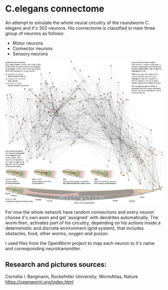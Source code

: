 # C.elegans connectome
An attempt to simulate the whole neural circuitry of the roundworm C. elegans and it's 302 neurons. 
His connectome is classified in main three group of neurons as follows:

- Motor neurons
- Connector neurons
- Sensory neurons

![Image description](images/celegans_neural_map.jpg)

For now the whole network have random connections and every neuron choose it's own axon and get 'assigned' with dendrites automatically. The worm then, activates part of his circuitry, depending on his actions inside a deterministic and discrete environment (grid system), that includes obstacles, food, other worms, oxygen and poison.

I used files from the OpenWorm project to map each neuron to it's name and corresponding neurotransmitter.

## Research and pictures sources:
Cornelia I. Bargmann, Rockefeller University; WormAtlas; Nature  
https://openworm.org/index.html
